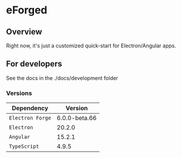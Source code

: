# eForged

## Overview

Right now, it's just a customized quick-start for Electron/Angular apps.

## For developers

See the docs in the ./docs/development folder

### Versions

| Dependency       | Version       |
| ---------------- | ------------- |
| `Electron Forge` | 6.0.0-beta.66 |
| `Electron`       | 20.2.0        |
| `Angular`        | 15.2.1        |
| `TypeScript`     | 4.9.5         |
